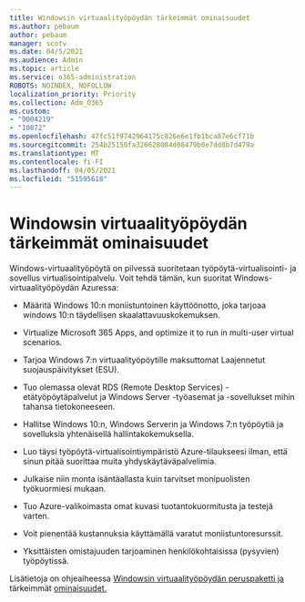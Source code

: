 ```yaml
---
title: Windowsin virtuaalityöpöydän tärkeimmät ominaisuudet
ms.author: pebaum
author: pebaum
manager: scotv
ms.date: 04/5/2021
ms.audience: Admin
ms.topic: article
ms.service: o365-administration
ROBOTS: NOINDEX, NOFOLLOW
localization_priority: Priority
ms.collection: Adm_O365
ms.custom:
- "9004219"
- "10872"
ms.openlocfilehash: 47fc51f9742964175c826e6e1fb1bca87e6cf71b
ms.sourcegitcommit: 254b25150fa326628084d08479b0e7dd8b7d479a
ms.translationtype: MT
ms.contentlocale: fi-FI
ms.lasthandoff: 04/05/2021
ms.locfileid: "51595618"
---
```

# <a name="key-capabilities-of-windows-virtual-desktop"></a>Windowsin virtuaalityöpöydän tärkeimmät ominaisuudet


Windows-virtuaalityöpöytä on pilvessä suoritetaan työpöytä-virtualisointi- ja sovellus virtualisointipalvelu. Voit tehdä tämän, kun suoritat Windows-virtuaalityöpöydän Azuressa:

- Määritä Windows 10:n moniistuntoinen käyttöönotto, joka tarjoaa windows 10:n täydellisen skaalattavuuskokemuksen.

- Virtualize Microsoft 365 Apps, and optimize it to run in multi-user virtual scenarios.

- Tarjoa Windows 7:n virtuaalityöpöytille maksuttomat Laajennetut suojauspäivitykset (ESU).

- Tuo olemassa olevat RDS (Remote Desktop Services) -etätyöpöytäpalvelut ja Windows Server -työasemat ja -sovellukset mihin tahansa tietokoneeseen.

- Hallitse Windows 10:n, Windows Serverin ja Windows 7:n työpöytiä ja sovelluksia yhtenäisellä hallintakokemuksella. 

- Luo täysi työpöytä-virtualisointiympäristö Azure-tilaukseesi ilman, että sinun pitää suorittaa muita yhdyskäytäväpalvelimia.

- Julkaise niin monta isäntäallasta kuin tarvitset monipuolisten työkuormiesi mukaan.

- Tuo Azure-valikoimasta omat kuvasi tuotantokuormitusta ja testejä varten. 

- Voit pienentää kustannuksia käyttämällä varatut moniistuntoresurssit. 

- Yksittäisten omistajuuden tarjoaminen henkilökohtaisissa (pysyvien) työpöytissä.

Lisätietoja on ohjeaiheessa [Windowsin virtuaalityöpöydän peruspaketti ja](https://go.microsoft.com/fwlink/?linkid=2127033) tärkeimmät [ominaisuudet.](https://docs.microsoft.com/azure/virtual-desktop/overview#key-capabilities)